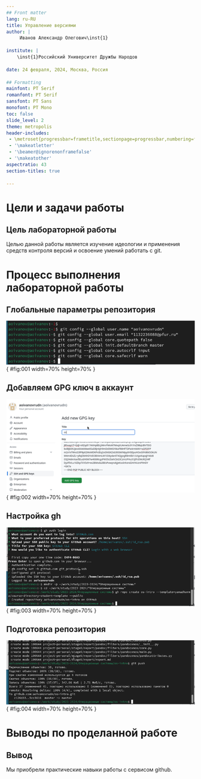 ```yaml
---
## Front matter
lang: ru-RU
title: Управление версиями
author: |
	 Иванов Александр Олегович\inst{1}

institute: |
	\inst{1}Российский Университет Дружбы Народов

date: 24 февраля, 2024, Москва, Россия

## Formatting
mainfont: PT Serif
romanfont: PT Serif
sansfont: PT Sans
monofont: PT Mono
toc: false
slide_level: 2
theme: metropolis
header-includes: 
 - \metroset{progressbar=frametitle,sectionpage=progressbar,numbering=fraction}
 - '\makeatletter'
 - '\beamer@ignorenonframefalse'
 - '\makeatother'
aspectratio: 43
section-titles: true

---
```


# Цели и задачи работы

## Цель лабораторной работы

Целью данной работы является изучение идеологии и применения средств контроля версий и освоение умений работать с git.

# Процесс выполнения лабораторной работы

## Глобальные параметры репозитория

![Параметры репозитория](image/02.png){ #fig:001 width=70% height=70% }

## Добавляем GPG ключ в аккаунт

![GPG ключ](image/06.png){ #fig:002 width=70% height=70% }

## Настройка gh

![Связь репозитория с аккаунтом](image/08.png){ #fig:003 width=70% height=70% }

## Подготовка репозитория

![Подготовка репозитория](image/10.png){ #fig:004 width=70% height=70% }

# Выводы по проделанной работе

## Вывод

Мы приобрели практические навыки работы с сервисом github.

